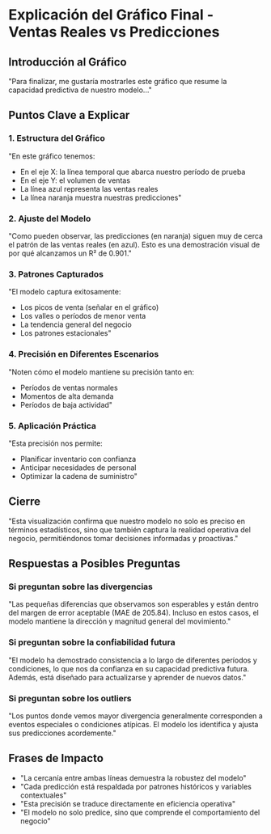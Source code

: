 # Explicación del Gráfico Final - Ventas Reales vs Predicciones

## Introducción al Gráfico
"Para finalizar, me gustaría mostrarles este gráfico que resume la capacidad predictiva de nuestro modelo..."

## Puntos Clave a Explicar

### 1. Estructura del Gráfico
"En este gráfico tenemos:
- En el eje X: la línea temporal que abarca nuestro período de prueba
- En el eje Y: el volumen de ventas
- La línea azul representa las ventas reales
- La línea naranja muestra nuestras predicciones"

### 2. Ajuste del Modelo
"Como pueden observar, las predicciones (en naranja) siguen muy de cerca el patrón de las ventas reales (en azul). Esto es una demostración visual de por qué alcanzamos un R² de 0.901."

### 3. Patrones Capturados
"El modelo captura exitosamente:
- Los picos de venta (señalar en el gráfico)
- Los valles o períodos de menor venta
- La tendencia general del negocio
- Los patrones estacionales"

### 4. Precisión en Diferentes Escenarios
"Noten cómo el modelo mantiene su precisión tanto en:
- Períodos de ventas normales
- Momentos de alta demanda
- Períodos de baja actividad"

### 5. Aplicación Práctica
"Esta precisión nos permite:
- Planificar inventario con confianza
- Anticipar necesidades de personal
- Optimizar la cadena de suministro"

## Cierre
"Esta visualización confirma que nuestro modelo no solo es preciso en términos estadísticos, sino que también captura la realidad operativa del negocio, permitiéndonos tomar decisiones informadas y proactivas."

## Respuestas a Posibles Preguntas

### Si preguntan sobre las divergencias
"Las pequeñas diferencias que observamos son esperables y están dentro del margen de error aceptable (MAE de 205.84). Incluso en estos casos, el modelo mantiene la dirección y magnitud general del movimiento."

### Si preguntan sobre la confiabilidad futura
"El modelo ha demostrado consistencia a lo largo de diferentes períodos y condiciones, lo que nos da confianza en su capacidad predictiva futura. Además, está diseñado para actualizarse y aprender de nuevos datos."

### Si preguntan sobre los outliers
"Los puntos donde vemos mayor divergencia generalmente corresponden a eventos especiales o condiciones atípicas. El modelo los identifica y ajusta sus predicciones acordemente."

## Frases de Impacto
- "La cercanía entre ambas líneas demuestra la robustez del modelo"
- "Cada predicción está respaldada por patrones históricos y variables contextuales"
- "Esta precisión se traduce directamente en eficiencia operativa"
- "El modelo no solo predice, sino que comprende el comportamiento del negocio"
